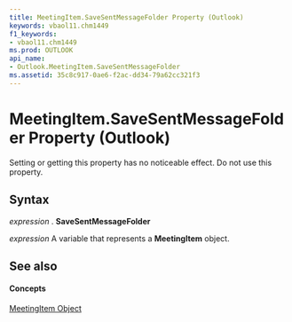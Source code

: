 ```yaml
---
title: MeetingItem.SaveSentMessageFolder Property (Outlook)
keywords: vbaol11.chm1449
f1_keywords:
- vbaol11.chm1449
ms.prod: OUTLOOK
api_name:
- Outlook.MeetingItem.SaveSentMessageFolder
ms.assetid: 35c8c917-0ae6-f2ac-dd34-79a62cc321f3
---
```



# MeetingItem.SaveSentMessageFolder Property (Outlook)

Setting or getting this property has no noticeable effect. Do not use this property.


## Syntax

 _expression_ . **SaveSentMessageFolder**

 _expression_ A variable that represents a **MeetingItem** object.


## See also


#### Concepts


[MeetingItem Object](meetingitem-object-outlook.md)


